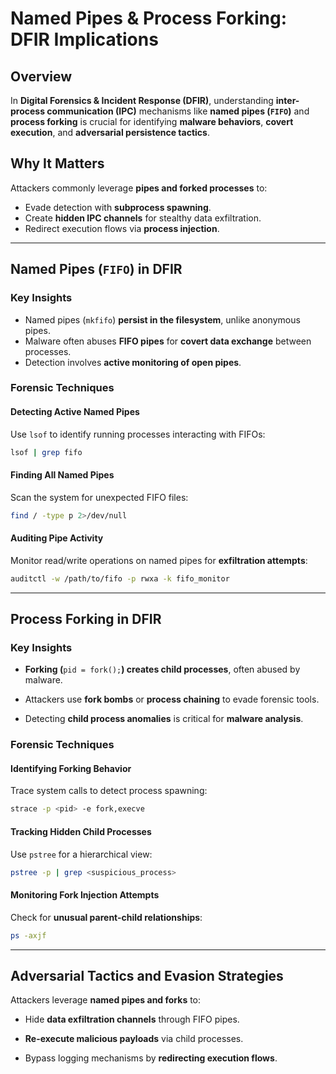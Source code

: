# Named Pipes & Process Forking: DFIR Implications

## Overview

In **Digital Forensics & Incident Response (DFIR)**, understanding **inter-process communication (IPC)** mechanisms like **named pipes (`FIFO`)** and **process forking** is crucial for identifying **malware behaviors**, **covert execution**, and **adversarial persistence tactics**.

## Why It Matters

Attackers commonly leverage **pipes and forked processes** to:
- Evade detection with **subprocess spawning**.
- Create **hidden IPC channels** for stealthy data exfiltration.
- Redirect execution flows via **process injection**.

---

## Named Pipes (`FIFO`) in DFIR

### Key Insights

- Named pipes (`mkfifo`) **persist in the filesystem**, unlike anonymous pipes.
- Malware often abuses **FIFO pipes** for **covert data exchange** between processes.
- Detection involves **active monitoring of open pipes**.

### Forensic Techniques
#### Detecting Active Named Pipes

Use `lsof` to identify running processes interacting with FIFOs:
```sh
lsof | grep fifo
```

#### Finding All Named Pipes

Scan the system for unexpected FIFO files:
```bash
find / -type p 2>/dev/null
```

#### Auditing Pipe Activity

Monitor read/write operations on named pipes for **exfiltration attempts**:
```bash
auditctl -w /path/to/fifo -p rwxa -k fifo_monitor
```

---
## Process Forking in DFIR

### Key Insights

- **Forking (**`pid = fork();`**) creates child processes**, often abused by malware.
    
- Attackers use **fork bombs** or **process chaining** to evade forensic tools.
    
- Detecting **child process anomalies** is critical for **malware analysis**.
    

### Forensic Techniques

#### Identifying Forking Behavior

Trace system calls to detect process spawning:
```bash
strace -p <pid> -e fork,execve
```

#### Tracking Hidden Child Processes

Use `pstree` for a hierarchical view:
```bash
pstree -p | grep <suspicious_process>
```

#### Monitoring Fork Injection Attempts

Check for **unusual parent-child relationships**:
```bash
ps -axjf
```

---
## Adversarial Tactics and Evasion Strategies

Attackers leverage **named pipes and forks** to:

- Hide **data exfiltration channels** through FIFO pipes.
    
- **Re-execute malicious payloads** via child processes.
    
- Bypass logging mechanisms by **redirecting execution flows**.
